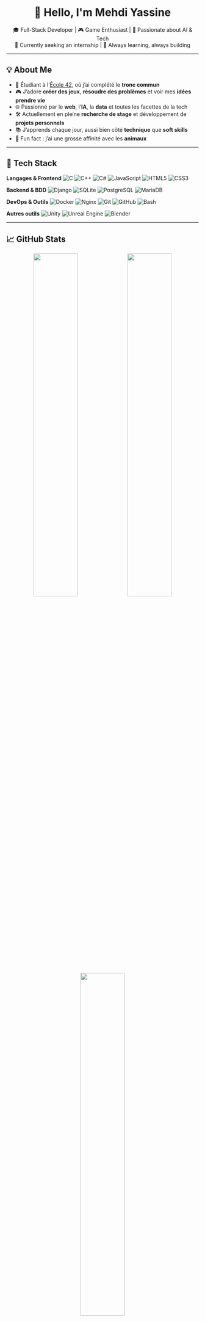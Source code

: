 <h1 align="center">👋 Hello, I'm Mehdi Yassine</h1>
<p align="center">
  🎓 Full-Stack Developer | 🎮 Game Enthusiast | 🤖 Passionate about AI & Tech<br>
  💼 Currently seeking an internship | 🚀 Always learning, always building
</p>

---

## 💡 About Me

- 🧠 Étudiant à l’[École 42](https://42.fr), où j’ai complété le **tronc commun**
- 🎮 J’adore **créer des jeux**, **résoudre des problèmes** et voir mes **idées prendre vie**
- 🌐 Passionné par le **web**, l’**IA**, la **data** et toutes les facettes de la tech
- 🛠️ Actuellement en pleine **recherche de stage** et développement de **projets personnels**
- 📚 J’apprends chaque jour, aussi bien côté **technique** que **soft skills**
- 🐾 Fun fact : j’ai une grosse affinité avec les **animaux**

---

## 🔧 Tech Stack

**Langages & Frontend**
![C](https://img.shields.io/badge/C-00599C?style=flat&logo=c&logoColor=white)
![C++](https://img.shields.io/badge/C++-00599C?style=flat&logo=c%2B%2B&logoColor=white)
![C#](https://img.shields.io/badge/C%23-239120?style=flat&logo=c-sharp&logoColor=white)
![JavaScript](https://img.shields.io/badge/JavaScript-F7DF1E?style=flat&logo=javascript&logoColor=black)
![HTML5](https://img.shields.io/badge/HTML5-E34F26?style=flat&logo=html5&logoColor=white)
![CSS3](https://img.shields.io/badge/CSS3-1572B6?style=flat&logo=css3&logoColor=white)

**Backend & BDD**
![Django](https://img.shields.io/badge/Django-092E20?style=flat&logo=django&logoColor=white)
![SQLite](https://img.shields.io/badge/SQLite-07405E?style=flat&logo=sqlite&logoColor=white)
![PostgreSQL](https://img.shields.io/badge/PostgreSQL-336791?style=flat&logo=postgresql&logoColor=white)
![MariaDB](https://img.shields.io/badge/MariaDB-003545?style=flat&logo=mariadb&logoColor=white)

**DevOps & Outils**
![Docker](https://img.shields.io/badge/Docker-2496ED?style=flat&logo=docker&logoColor=white)
![Nginx](https://img.shields.io/badge/Nginx-269539?style=flat&logo=nginx&logoColor=white)
![Git](https://img.shields.io/badge/Git-F05033?style=flat&logo=git&logoColor=white)
![GitHub](https://img.shields.io/badge/GitHub-181717?style=flat&logo=github&logoColor=white)
![Bash](https://img.shields.io/badge/Bash-4EAA25?style=flat&logo=gnu-bash&logoColor=white)

**Autres outils**
![Unity](https://img.shields.io/badge/Unity-000000?style=flat&logo=unity&logoColor=white)
![Unreal Engine](https://img.shields.io/badge/Unreal%20Engine-313131?style=flat&logo=unrealengine&logoColor=white)
![Blender](https://img.shields.io/badge/Blender-F5792A?style=flat&logo=blender&logoColor=white)

---

## 📈 GitHub Stats

<p align="center">
  <img src="https://github-readme-stats.vercel.app/api?username=BigDataBrothers&show_icons=true&theme=tokyonight&hide_border=true" width="48%" />
  <img src="https://github-readme-streak-stats.herokuapp.com/?user=BigDataBrothers&theme=tokyonight&hide_border=true" width="48%" />
</p>

<p align="center">
  <img src="https://github-readme-stats.vercel.app/api/top-langs/?username=BigDataBrothers&layout=compact&theme=tokyonight&hide_border=true" width="48%" />
</p>

---

## 🏆 GitHub Trophies

<p align="center">
  <img src="https://github-profile-trophy.vercel.app/?username=BigDataBrothers&theme=radical&no-frame=true&margin-w=10" />
</p>

---

## 📫 Let's Connect

[![LinkedIn](https://img.shields.io/badge/LinkedIn-blue?style=flat&logo=linkedin&logoColor=white)](https://www.linkedin.com/in/mehdi-yassine-44b123167/)
[![Mail](https://img.shields.io/badge/Email-mehdiyassine1203@gmail.com-D14836?style=flat&logo=gmail&logoColor=white)](mailto:mehdiyassine1203@gmail.com)

---
